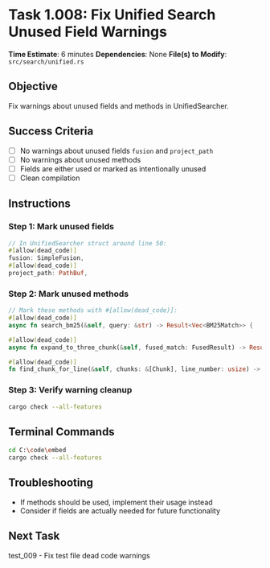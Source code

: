 # Task 1.008: Fix Unified Search Unused Field Warnings

**Time Estimate**: 6 minutes
**Dependencies**: None
**File(s) to Modify**: `src/search/unified.rs`

## Objective
Fix warnings about unused fields and methods in UnifiedSearcher.

## Success Criteria
- [ ] No warnings about unused fields `fusion` and `project_path`
- [ ] No warnings about unused methods
- [ ] Fields are either used or marked as intentionally unused
- [ ] Clean compilation

## Instructions

### Step 1: Mark unused fields
```rust
// In UnifiedSearcher struct around line 50:
#[allow(dead_code)]
fusion: SimpleFusion,
#[allow(dead_code)]
project_path: PathBuf,
```

### Step 2: Mark unused methods
```rust
// Mark these methods with #[allow(dead_code)]:
#[allow(dead_code)]
async fn search_bm25(&self, query: &str) -> Result<Vec<BM25Match>> {

#[allow(dead_code)]
async fn expand_to_three_chunk(&self, fused_match: FusedResult) -> Result<SearchResult> {

#[allow(dead_code)]
fn find_chunk_for_line(&self, chunks: &[Chunk], line_number: usize) -> Result<usize> {
```

### Step 3: Verify warning cleanup
```bash
cargo check --all-features
```

## Terminal Commands
```bash
cd C:\code\embed
cargo check --all-features
```

## Troubleshooting
- If methods should be used, implement their usage instead
- Consider if fields are actually needed for future functionality

## Next Task
test_009 - Fix test file dead code warnings